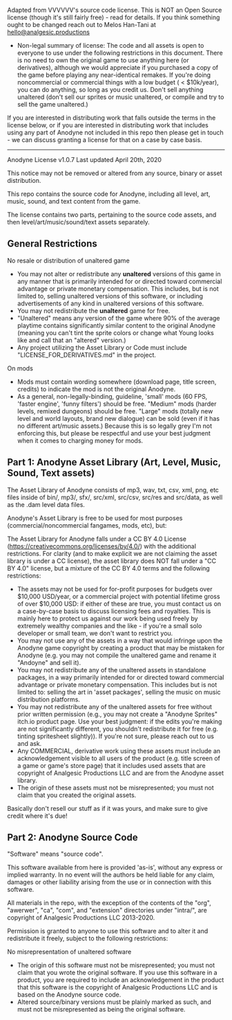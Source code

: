 Adapted from VVVVVV's source code license. This is NOT an Open Source license (though it's still fairly free) - read for details. If you think something ought to be changed reach out to Melos Han-Tani at hello@analgesic.productions

- Non-legal summary of license: The code and all assets is open to everyone to use under the following restrictions in this document. There is no need to own the original game to use anything here (or derivatives), although we would appreciate if you purchased a copy of the game before playing any near-identical remakes. If you're doing noncommercial or commercial things with a low budget ( < $10k/year), you can do anything, so long as you credit us. Don't sell anything unaltered (don't sell our sprites or music unaltered, or compile and try to sell the game unaltered.)

If you are interested in distributing work that falls outside the terms in the license below, or if you are interested in distributing work that includes using any part of Anodyne not included in this repo then please get in touch - we can discuss granting a license for that on a case by case basis.

---

Anodyne License v1.0.7
Last updated April 20th, 2020

This notice may not be removed or altered from any source, binary or asset distribution.

This repo contains the source code for Anodyne, including all level, art, music, sound, and text content from the game.

The license contains two parts, pertaining to the source code assets, and then level/art/music/sound/text assets separately.



General Restrictions
----------

No resale or distribution of unaltered game

- You may not alter or redistribute any **unaltered** versions of this game  in any manner that is primarily intended for or directed toward commercial advantage or private monetary compensation. This includes, but is not limited to, selling unaltered versions of this software, or including advertisements of any kind in unaltered versions of this software.  
- You may not redistribute the **unaltered** game for free.
- "Unaltered" means any version of the game where 90% of the average playtime contains significantly similar content to the original Anodyne (meaning you can't tint the sprite colors or change what Young looks like and call that an "altered" version.)
- Any project utilizing the Asset Library or Code must include "LICENSE_FOR_DERIVATIVES.md" in the project.

On mods

- Mods must contain wording somewhere (download page, title screen, credits) to indicate the mod is not the original Anodyne.
- As a general, non-legally-binding, guideline, 'small' mods (60 FPS, 'faster engine',  'funny filters') should be free. "Medium" mods (harder levels, remixed dungeons) should be free. "Large" mods (totally new level and world layouts, brand new dialogue) can be sold (even if it has no different art/music assets.) Because this is so legally grey I'm not enforcing this, but please be respectful and use your best judgment when it comes to charging money for mods.

Part 1: Anodyne Asset Library (Art, Level, Music, Sound, Text assets)
-------------

The Asset Library of Anodyne consists of mp3, wav, txt, csv, xml, png, etc files inside of bin/, mp3/, sfx/, src/xml, src/csv, src/res and src/data, as well as the .dam level data files.

Anodyne's Asset Library is free to be used for most purposes (commercial/noncommercial fangames, mods, etc), but:

The Asset Library for Anodyne falls under a CC BY 4.0 License (https://creativecommons.org/licenses/by/4.0/) with the additional restrictions. For clarity (and to make explicit we are not claiming the asset library is under a CC license), the asset library does NOT fall under a "CC BY 4.0" license, but a mixture of the CC BY 4.0 terms and the following restrictions:

- The assets may not be used for for-profit purposes for budgets over $10,000 USD/year, or a commercial project with potential lifetime gross of over $10,000 USD: if either of these are true, you must contact us on a case-by-case basis to discuss licensing fees and royalties. This is mainly here to protect us against our work being used freely by extremely wealthy companies and the like - if you're a small solo developer or small team, we don't want to restrict you. 
- You may not use any of the assets in a way that would infringe upon the Anodyne game copyright by creating a product that may be mistaken for Anodyne (e.g. you may not compile the unaltered game and rename it "Andoyne" and sell it).
- You may not redistribute any of the unaltered assets in standalone packages, in a way primarily intended for or directed toward commercial advantage or private monetary compensation. This includes but is not limited to: selling the art in 'asset packages', selling the music on music distribution platforms.
- You may not redistribute any of the unaltered assets for free without prior written permission (e.g., you may not create a "Anodyne Sprites" itch.io product page. Use your best judgment: if the edits you're making are not significantly different, you shouldn't redistribute it for free (e.g. tinting spritesheet slightly)). If you're not sure, please reach out to us and ask.
- Any COMMERCIAL, derivative work using these assets must include an acknowledgement visible to all users of the product (e.g. title screen of a game or game's store page) that it includes used assets that are copyright of Analgesic Productions LLC and are from the Anodyne asset library.
- The origin of these assets must not be misrepresented; you must not claim that you created the original assets.

Basically don't resell our stuff as if it was yours, and make sure to give credit where it's due!


Part 2: Anodyne Source Code 
-------

"Software" means "source code".

This software available from here is provided 'as-is', without any express or implied warranty. In no event will the authors be held liable for any claim, damages or other liability arising from the use or in connection with this software. 

All materials in the repo, with the exception of the contents of the "org", "awerwer", "ca", "com", and "extension" directories under "intra/", are copyright of Analgesic Productions LLC 2013-2020.

Permission is granted to anyone to use this software and to alter it and redistribute it freely, subject to the following restrictions:

No misrepresentation of unaltered software
- The origin of this software must not be misrepresented; you must not claim that you wrote the original software. If you use this software in a product, you are required to include an acknowledgement in the product that this software is the copyright of Analgesic Productions LLC and is based on the Anodyne source code.
- Altered source/binary versions must be plainly marked as such, and must not be misrepresented as being the original software.

